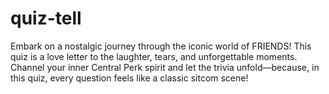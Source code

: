# quiz-tell
Embark on a nostalgic journey through the iconic world of FRIENDS! This quiz is a love letter to the laughter, tears, and unforgettable moments. Channel your inner Central Perk spirit and let the trivia unfold—because, in this quiz, every question feels like a classic sitcom scene!
